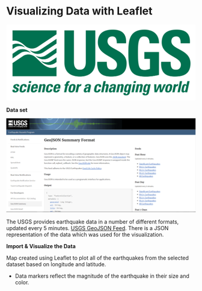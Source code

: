 # **Visualizing Data with Leaflet**

![1-Logo](Images/1-Logo.png)

**Data set**

![3-Data](Images/3-Data.png)

 The USGS provides earthquake data in a number of different formats, updated every 5 minutes. [USGS GeoJSON Feed](http://earthquake.usgs.gov/earthquakes/feed/v1.0/geojson.php). There is a JSON representation of the data which was used for the visualization.

**Import & Visualize the Data**

Map created using Leaflet to plot all of the earthquakes from the selected dataset based on longitude and latitude.

* Data markers reflect the magnitude of the earthquake in their size and color.


